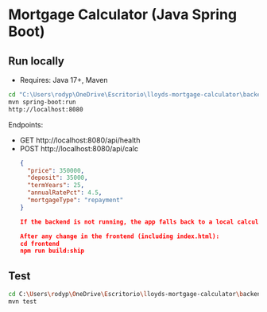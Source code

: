 
# Mortgage Calculator (Java Spring Boot)

## Run locally
- Requires: Java 17+, Maven
```bash
cd "C:\Users\rodyp\OneDrive\Escritorio\lloyds-mortgage-calculator\backend"
mvn spring-boot:run
http://localhost:8080
```
Endpoints:
- GET http://localhost:8080/api/health
- POST http://localhost:8080/api/calc
  ```json
  {
    "price": 350000,
    "deposit": 35000,
    "termYears": 25,
    "annualRatePct": 4.5,
    "mortgageType": "repayment"
  }

  If the backend is not running, the app falls back to a local calculation (notice banner).

  After any change in the frontend (including index.html):
  cd frontend
  npm run build:ship
  ```

## Test
```bash
cd C:\Users\rodyp\OneDrive\Escritorio\lloyds-mortgage-calculator\backend
mvn test
```
